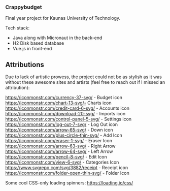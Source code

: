 ### Crappybudget

Final year project for Kaunas University of Technology.

Tech stack: 

- Java along with Micronaut in the back-end
- H2 Disk based database
- Vue.js in front-end

## Attributions

Due to lack of artistic prowess, the project could not be as stylish as it was without these awesome sites and artists (feel free to reach out if I missed an attribution):

https://iconmonstr.com/currency-37-svg/ - Budget icon
https://iconmonstr.com/chart-13-svg/- Charts icon
https://iconmonstr.com/credit-card-6-svg/ - Accounts icon
https://iconmonstr.com/download-20-svg/ - Imports icon
https://iconmonstr.com/control-panel-5-svg/ - Settings icon
https://iconmonstr.com/log-out-7-svg/ - Log Out icon
https://iconmonstr.com/arrow-65-svg/ - Down icon
https://iconmonstr.com/plus-circle-thin-svg/ - Add Icon
https://iconmonstr.com/eraser-1-svg/ - Eraser Icon
https://iconmonstr.com/arrow-63-svg/ - Right Arrow
https://iconmonstr.com/arrow-64-svg/ - Left Arrow
https://iconmonstr.com/pencil-8-svg/ - Edit Icon
https://iconmonstr.com/view-6-svg/ - Categories Icon
https://www.svgrepo.com/svg/3882/receipt - Receipt icon
https://iconmonstr.com/folder-open-thin-svg/ - Folder Icon

Some cool CSS-only loading spinners:
https://loading.io/css/